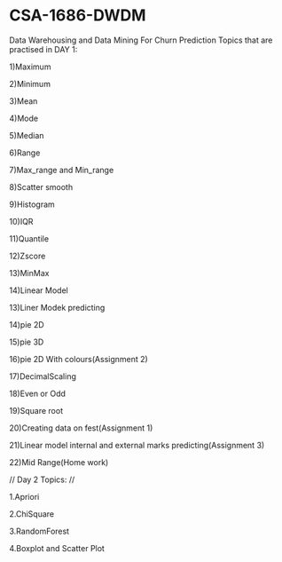 # CSA-1686-DWDM
Data Warehousing and Data Mining For Churn Prediction 
Topics that are practised in 
DAY 1:

1)Maximum

2)Minimum

3)Mean

4)Mode

5)Median

6)Range

7)Max_range and Min_range

8)Scatter smooth

9)Histogram

10)IQR

11)Quantile

12)Zscore

13)MinMax

14)Linear Model

13)Liner Modek predicting

14)pie 2D

15)pie 3D

16)pie 2D With colours(Assignment 2)

17)DecimalScaling

18)Even or Odd

19)Square root

20)Creating data on fest(Assignment 1)

21)Linear model internal and external marks predicting(Assignment 3)

22)Mid Range(Home work)

//    Day 2 Topics:  //

1.Apriori

2.ChiSquare

3.RandomForest

4.Boxplot and Scatter Plot
